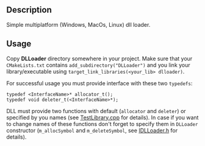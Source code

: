 ## Description
Simple multiplatform (Windows, MacOs, Linux) dll loader.

## Usage
Copy **DLLoader** directory somewhere in your project. Make sure that your `CMakeLists.txt` contains `add_subdirectory("DLLoader")` and you link your library/executable using `target_link_libraries(<your_lib> dlloader)`.

For successful usage you must provide interface with these two `typedefs`:
```
typedef <InterfaceName>* allocator_t();
typedef void deleter_t(<InterfaceName>*);
```
DLL must provide two functions with default (`allocator` and `deleter`) or specified by you names (see [TestLibrary.cpp](/TestLibrary/TestLibrary.cpp) for details). In case if you want to change names of these functions don't forget to specify them in `DLLoader` constructor (`m_allocSymbol` and `m_deleteSymbol`, see [IDLLoader.h](DLLoader/IDLLoader.h) for details).

